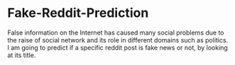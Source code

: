 # Fake-Reddit-Prediction
False information on the Internet has caused many social problems due to the raise of social network and its role in different domains such as politics. I am going to predict if a specific reddit post is fake news or not, by looking at its title.
